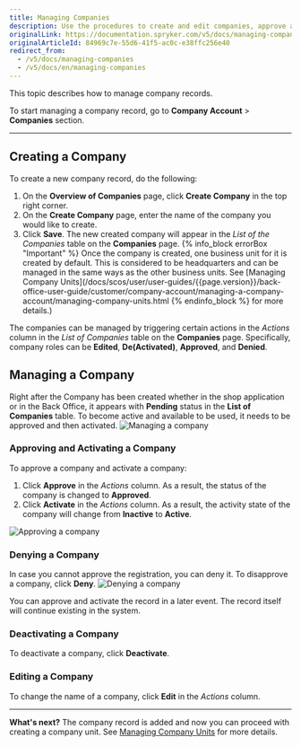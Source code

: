 ```yaml
---
title: Managing Companies
description: Use the procedures to create and edit companies, approve and activate/deactivate a company, and/or deny a company in the Back Office.
originalLink: https://documentation.spryker.com/v5/docs/managing-companies
originalArticleId: 84969c7e-55d6-41f5-ac0c-e38ffc256e40
redirect_from:
  - /v5/docs/managing-companies
  - /v5/docs/en/managing-companies
---
```


This topic describes how to manage company records.

To start managing a company record, go to **Company Account** > **Companies** section.
***
## Creating a Company
To create a new company record, do the following:
1. On the **Overview of Companies** page, click **Create Company** in the top right corner.
2. On the **Create Company** page, enter the name of the company you would like to create.
3. Click **Save**. 
    The new created company will appear in the _List of the Companies_ table on the **Companies** page.
{% info_block errorBox "Important" %}
Once the company is created, one business unit for it is created by default. This is considered to be headquarters and can be managed in the same ways as the other business units. See [Managing Company Units](/docs/scos/user/user-guides/{{page.version}}/back-office-user-guide/customer/company-account/managing-a-company-account/managing-company-units.html
{% endinfo_block %} for more details.)

The companies can be managed by triggering certain actions in the _Actions_ column in the _List of Companies_ table on the **Companies** page. 
Specifically, company roles can be **Edited**, **De(Activated)**, **Approved**, and **Denied**.

## Managing a Company

Right after the Company has been created whether in the shop application or in the Back Office, it appears with **Pending** status in the **List of Companies** table. To become active and available to be used, it needs to be approved and then activated.
![Managing a company](https://spryker.s3.eu-central-1.amazonaws.com/docs/User+Guides/Back+Office+User+Guides/Company+Account/Managing+Companies/managing-company.png) 

### Approving and Activating a Company
To approve a company and activate a company:
1. Click **Approve** in the _Actions_ column. 
    As a result, the status of the company is changed to **Approved**.
2. Click **Activate** in the _Actions_ column. As a result, the activity state of the company will change from **Inactive** to **Active**.

![Approving a company](https://spryker.s3.eu-central-1.amazonaws.com/docs/User+Guides/Back+Office+User+Guides/Company+Account/Managing+Companies/activating-company.png) 

### Denying a Company
In case you cannot approve the registration, you can deny it.
To disapprove a company, click **Deny**.
![Denying a company](https://spryker.s3.eu-central-1.amazonaws.com/docs/User+Guides/Back+Office+User+Guides/Company+Account/Managing+Companies/denying-company.png) 

You can approve and activate the record in a later event. The record itself will continue existing in the system.

### Deactivating a Company
To deactivate a company, click **Deactivate**.

### Editing a Company
To change the name of a company, click **Edit** in the _Actions_ column.
***
**What's next?**
The company record is added and now you can proceed with creating a company unit. See [Managing Company Units](/docs/scos/user/user-guides/{{page.version}}/back-office-user-guide/customer/company-account/managing-a-company-account/managing-company-units.html) for more details.
